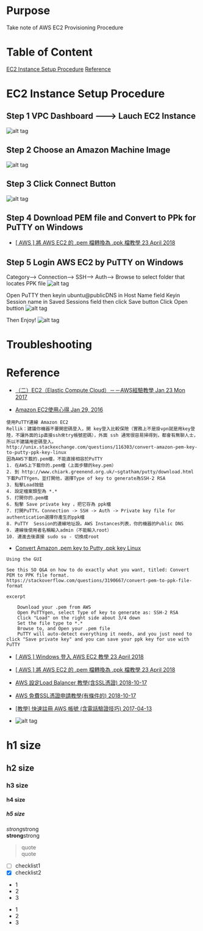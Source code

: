 # Purpose
Take note of AWS EC2 Provisioning Procedure

# Table of Content
[EC2 Instance Setup Procedure]()
[]()
[]()
[]()
[]()
[]()
[]()
[Reference](#reference)






# EC2 Instance Setup Procedure

## Step 1 VPC Dashboard ---> Lauch EC2 Instance
![alt tag](https://i.imgur.com/6dKEh7Y.jpg)

## Step 2 Choose an Amazon Machine Image
![alt tag](https://i.imgur.com/d5ec93W.jpg)

## Step 3 Click Connect Button
![alt tag](https://i.imgur.com/6iv5JUq.jpg)

## Step 4 Download PEM file and Convert to PPk for PuTTY on Windows
* [[ AWS ] 將 AWS EC2 的 .pem 檔轉換為 .ppk 檔教學 23 April 2018](https://oranwind.org/-aws-jiang-aws-ec2-de-pem-dang-zhuan-huan-wei-ppk-dang-jiao-xue/)

## Step 5 Login AWS EC2 by PuTTY on Windows
Category--> Connection--> SSH--> Auth--> Browse to select folder that locates PPK file
![alt tag](https://i.imgur.com/epfoPyK.jpg)

Open PuTTY then keyin ubuntu@publicDNS in Host Name field
Keyin Session name in Saved Sessions field then click Save button
Click Open buttion
![alt tag](https://i.imgur.com/aaq0oey.jpg)

Then Enjoy!
![alt tag](https://i.imgur.com/a2EKR0v.jpg)

# Troubleshooting


# Reference
* [（二）EC2（Elastic Compute Cloud）－－AWS經驗教學 Jan 23 Mon 2017](http://akuma1.pixnet.net/blog/post/291725322-%ef%bc%88%e4%ba%8c%ef%bc%89ec2%ef%bc%88elastic-compute-cloud%ef%bc%89%ef%bc%8d%ef%bc%8daws%e7%b6%93%e9%a9%97%e6%95%99%e5%ad%b8)

* [Amazon EC2使用心得 Jan 29, 2016](http://carlislebear.blogspot.com/2016/01/amazon-ec2-tips.html)
```
使用PuTTY連線 Amazon EC2
Rellik：建議你機器不要開密碼登入，開 key登入比較保險（實務上不是掛vpn就是用key登陸，不讓外面的ip直接ssh來try帳號密碼），外面 ssh 通常很容易掃得到，都會有無聊人士，所以不建議用密碼登入。
http://unix.stackexchange.com/questions/116303/convert-amazon-pem-key-to-putty-ppk-key-linux
因為AWS下載的.pem檔，不能直接相容於PuTTY
1. 在AWS上下載你的.pem檔（上面步驟的key.pem）
2. 到 http://www.chiark.greenend.org.uk/~sgtatham/putty/download.html 下載PuTTYgen，並打開他，選擇Type of key to generate為SSH-2 RSA
3. 點擊Load按鈕
4. 設定檔案類型為 *.*
5. 打開你的.pem檔
6. 點擊 Save private key ，把它存為 ppk檔
7. 打開PuTTY。Connection -> SSH -> Auth -> Private key file for authentication選擇你產生的ppk檔
8. PuTTY  Session的連線地址設。AWS Instances列表，你的機器的Public DNS
9. 連線後使用者名稱輸入admin（不能輸入root）
10. 連進去後直接 sudo su - 切換成root
```

* [Convert Amazon .pem key to Putty .ppk key Linux ](https://unix.stackexchange.com/questions/116303/convert-amazon-pem-key-to-putty-ppk-key-linux)
```
Using the GUI

See this SO Q&A on how to do exactly what you want, titled: Convert PEM to PPK file format.
https://stackoverflow.com/questions/3190667/convert-pem-to-ppk-file-format

excerpt

    Download your .pem from AWS
    Open PuTTYgen, select Type of key to generate as: SSH-2 RSA
    Click "Load" on the right side about 3/4 down
    Set the file type to *.*
    Browse to, and Open your .pem file
    PuTTY will auto-detect everything it needs, and you just need to click "Save private key" and you can save your ppk key for use with PuTTY
```

* [[ AWS ] Windows 登入 AWS EC2 教學 23 April 2018](https://oranwind.org/-aws-windows-deng-ru-aws-ec2-jiao-xue/)
* [[ AWS ] 將 AWS EC2 的 .pem 檔轉換為 .ppk 檔教學 23 April 2018](https://oranwind.org/-aws-jiang-aws-ec2-de-pem-dang-zhuan-huan-wei-ppk-dang-jiao-xue/)
* [AWS 設定Load Balancer 教學(含SSL憑證) 2018-10-17](https://liangdaddy.com/2018/10/17/aws-%e8%a8%ad%e5%ae%9aload-balancer-%e6%95%99%e5%ad%b8%e5%90%abssl%e6%86%91%e8%ad%89/)
* [AWS 免費SSL憑證申請教學(有條件的) 2018-10-17](https://liangdaddy.com/2018/10/17/aws-%e5%85%8d%e8%b2%bbssl%e6%86%91%e8%ad%89%e7%94%b3%e8%ab%8b%e6%95%99%e5%ad%b8%e6%9c%89%e6%a2%9d%e4%bb%b6%e7%9a%84/)

* [[教學] 快速註冊 AWS 帳號 (含電話驗證技巧) 2017-04-13](https://jerrynest.io/signup-aws/)

* []()
![alt tag]()

# h1 size

## h2 size

### h3 size

#### h4 size

##### h5 size

*strong*strong  
**strong**strong  

> quote  
> quote

- [ ] checklist1
- [x] checklist2

* 1
* 2
* 3

- 1
- 2
- 3
